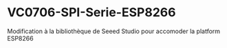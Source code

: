 # VC0706-SPI-Serie-ESP8266
Modification à la bibliothèque de Seeed Studio pour accomoder la platform ESP8266
